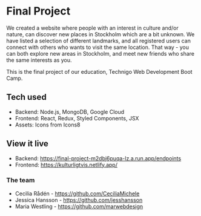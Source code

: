 # Final Project
We created a website where people with an interest in culture and/or nature, can discover new places in Stockholm which are a bit unknown. 
We have listed a selection of different landmarks, and all registered users can connect with others who wants to visit the same location. That way - you can both explore new areas in Stockholm, and meet new friends who share the same interests as you.

This is the final project of our education, Technigo Web Development Boot Camp. 


## Tech used
- Backend: Node.js, MongoDB, Google Cloud
- Frontend: React, Redux, Styled Components, JSX
- Assets: Icons from Icons8

## View it live

- Backend: https://final-project-m2dbj6puqa-lz.a.run.app/endpoints
- Frontend: https://kulturligtvis.netlify.app/


### The team

- Cecilia Rådén - https://github.com/CeciliaMichele
- Jessica Hansson - https://github.com/jesshansson
- Maria Westling - https://github.com/marwebdesign

